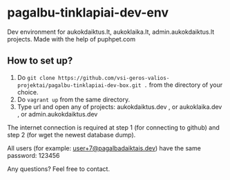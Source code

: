 # pagalbu-tinklapiai-dev-env
Dev environment for aukokdaiktus.lt, aukoklaika.lt, admin.aukokdaiktus.lt projects. Made with the help of puphpet.com

## How to set up?

1. Do `git clone https://github.com/vsi-geros-valios-projektai/pagalbu-tinklapiai-dev-box.git .` from the directory of your choice.
2. Do `vagrant up` from the same directory.
3. Type url and open any of projects: aukokdaiktus.dev , or aukoklaika.dev , or admin.aukokdaiktus.dev


The internet connection is required at step 1 (for connecting to github) and step 2 (for wget the newest database dump).

All users (for example: user+7@pagalbadaiktais.dev) have the same password: 123456

Any questions? Feel free to contact.
